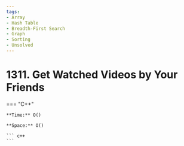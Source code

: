 ```yaml
---
tags:
- Array
- Hash Table
- Breadth-First Search
- Graph
- Sorting
- Unsolved
---
```



# 1311. Get Watched Videos by Your Friends

=== "C++"

    **Time:** O()

    **Space:** O()

    ``` c++
    ```